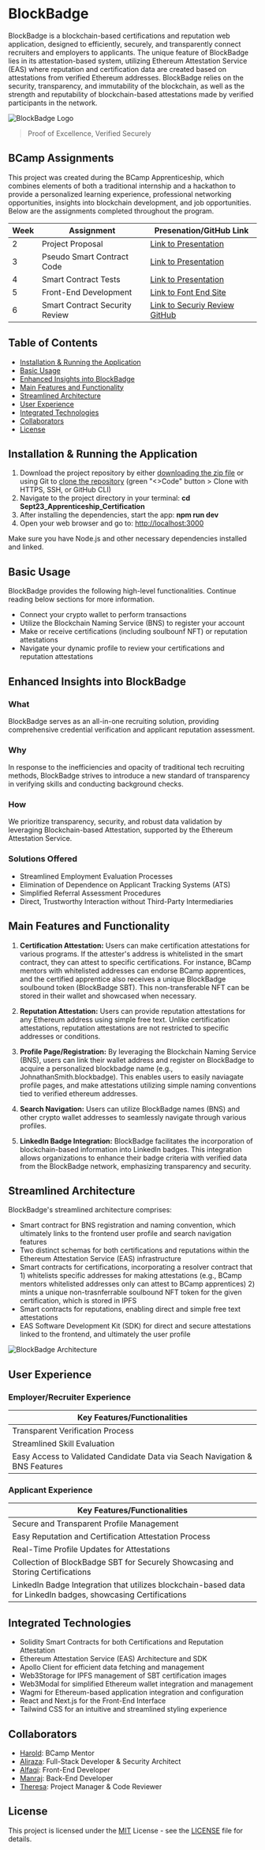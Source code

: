 # BlockBadge

BlockBadge is a blockchain-based certifications and reputation web application, designed to efficiently, securely, and transparently connect recruiters and employers to applicants. The unique feature of BlockBadge lies in its attestation-based system, utilizing Ethereum Attestation Service (EAS) where reputation and certification data are created based on attestations from verified Ethereum addresses. BlockBadge relies on the security, transparency, and immutability of the blockchain, as well as the strength and reputability of blockchain-based attestations made by verified participants in the network.

![BlockBadge Logo](blockbadgelogo.png)

> Proof of Excellence, Verified Securely

## BCamp Assignments

This project was created during the BCamp Apprenticeship, which combines elements of both a traditional internship and a hackathon to provide a personalized learning experience, professional networking opportunities, insights into blockchain development, and job opportunities. Below are the assignments completed throughout the program.

| Week | Assignment | Presenation/GitHub Link |
|------|-------------|-----------------|
| 2 | Project Proposal | [Link to Presentation](https://docs.google.com/presentation/d/1QBR_kAvniN0PuxweowttrUHoNNaMl3SRLyHr3U9vaFk/edit#slide=id.p) |
| 3 | Pseudo Smart Contract Code | [Link to Presentation](https://docs.google.com/presentation/d/1szP8YQsMTDqG2RWid3YyQsXLAF2i0LyahC2TUVJldsw/edit#slide=id.g2886e795b44_0_1299) |
| 4 | Smart Contract Tests | [Link to Presentation](https://block-badge-ppt-pnp3.vercel.app/ppt/02) |
| 5 | Front-End Development | [Link to Font End Site](https://sept23-apprenticeship-certification-git-dev-alfaqis-projects.vercel.app/) |
| 6 | Smart Contract Security Review | [Link to Securiy Review GitHub](https://github.com/0xBcamp/Sept23_Apprenticeship_Certification/tree/BlockAudit-Security-Review/blockaudit-main) |

## Table of Contents
- [Installation & Running the Application](#installation--running-the-application)
- [Basic Usage](#basic-usage)
- [Enhanced Insights into BlockBadge](#enhanced-insights-into-blockbadge)
- [Main Features and Functionality](#main-features-and-functionality)
- [Streamlined Architecture](#streamlined-architecture)
- [User Experience](#user-experience)
- [Integrated Technologies](#integrated-technologies)
- [Collaborators](#collaborators)
- [License](#license)

## Installation & Running the Application

1. Download the project repository by either [downloading the zip file](https://github.com/0xBcamp/Sept23_Apprenticeship_Certification/archive/refs/heads/main.zip) or using Git to [clone the repository](https://github.com/0xBcamp/Sept23_Apprenticeship_Certification.git) (green "<>Code" button > Clone with HTTPS, SSH, or GitHub CLI)
2. Navigate to the project directory in your terminal: **cd Sept23_Apprenticeship_Certification**
3. After installing the dependencies, start the app: **npm run dev**
4. Open your web browser and go to: [http://localhost:3000](http://localhost:3000)

Make sure you have Node.js and other necessary dependencies installed and linked.

## Basic Usage

BlockBadge provides the following high-level functionalities. Continue reading below sections for more information.

- Connect your crypto wallet to perform transactions
- Utilize the Blockchain Naming Service (BNS) to register your account
- Make or receive certifications (including soulbounf NFT) or reputation attestations
- Navigate your dynamic profile to review your certifications and reputation attestations


## Enhanced Insights into BlockBadge

### What

BlockBadge serves as an all-in-one recruiting solution, providing comprehensive credential verification and applicant reputation assessment.

### Why

In response to the inefficiencies and opacity of traditional tech recruiting methods, BlockBadge strives to introduce a new standard of transparency in verifying skills and conducting background checks.

### How

We prioritize transparency, security, and robust data validation by leveraging Blockchain-based Attestation, supported by the Ethereum Attestation Service.

### Solutions Offered

- Streamlined Employment Evaluation Processes
- Elimination of Dependence on Applicant Tracking Systems (ATS)
- Simplified Referral Assessment Procedures
- Direct, Trustworthy Interaction without Third-Party Intermediaries

## Main Features and Functionality

1. **Certification Attestation:**
   Users can make certification attestations for various programs. If the attester's address is whitelisted in the smart contract, they can attest to specific certifications. For instance, BCamp mentors with whitelisted addresses can endorse BCamp apprentices, and the certified apprentice also receives a unique BlockBadge soulbound token (BlockBadge SBT). This non-transferable NFT can be stored in their wallet and showcased when necessary.

2. **Reputation Attestation:**
   Users can provide reputation attestations for any Ethereum address using simple free text. Unlike certification attestations, reputation attestations are not restricted to specific addresses or conditions.

3. **Profile Page/Registration:**
   By leveraging the Blockchain Naming Service (BNS), users can link their wallet address and register on BlockBadge to acquire a personalized blockbadge name (e.g., JohnathanSmith.blockbadge). This enables users to easily naviagate profile pages, and make attestations utilizing simple naming conventions tied to verified ethereum addresses.

4. **Search Navigation:**
   Users can utilize BlockBadge names (BNS) and other crypto wallet addresses to seamlessly navigate through various profiles.

5. **LinkedIn Badge Integration:**
   BlockBadge facilitates the incorporation of blockchain-based information into LinkedIn badges. This integration allows organizations to enhance their badge criteria with verified data from the BlockBadge network, emphasizing transparency and security.

## Streamlined Architecture

BlockBadge's streamlined architecture comprises:

- Smart contract for BNS registration and naming convention, which ultimately links to the frontend user profile and search navigation features
- Two distinct schemas for both certifications and reputations within the Ethereum Attestation Service (EAS) infrastructure
- Smart contracts for certifications, incorporating a resolver contract that 1) whitelists specific addresses for making attestations (e.g., BCamp mentors whitelisted addresses only can attest to BCamp apprentices) 2) mints a unique non-trasnferrable soulbound NFT token for the given certification, which is stored in IPFS
- Smart contracts for reputations, enabling direct and simple free text attestations
- EAS Software Development Kit (SDK) for direct and secure attestations linked to the frontend, and ultimately the user profile

![BlockBadge Architecture](blockbadgearchitecture.png)

## User Experience

### Employer/Recruiter Experience

| Key Features/Functionalities |
|-----------------------------|
| Transparent Verification Process |
| Streamlined Skill Evaluation |
| Easy Access to Validated Candidate Data via Seach Navigation & BNS Features|

### Applicant Experience

| Key Features/Functionalities |
|-----------------------------|
| Secure and Transparent Profile Management |
| Easy Reputation and Certification Attestation Process |
| Real-Time Profile Updates for Attestations |
| Collection of BlockBadge SBT for Securely Showcasing and Storing Certifications |
| LinkedIn Badge Integration that utilizes blockchain-based data for LinkedIn badges, showcasing Certifications |


## Integrated Technologies

- Solidity Smart Contracts for both Certifications and Reputation Attestation
- Ethereum Attestation Service (EAS) Architecture and SDK
- Apollo Client for efficient data fetching and management
- Web3Storage for IPFS management of SBT certification images
- Web3Modal for simplified Ethereum wallet integration and management
- Wagmi for Ethereum-based application integration and configuration
- React and Next.js for the Front-End Interface
- Tailwind CSS for an intuitive and streamlined styling experience

## Collaborators

- [Harold](https://github.com/thanvinhbaohoang): BCamp Mentor
- [Aliraza](https://github.com/alirazacodes): Full-Stack Developer & Security Architect
- [Alfaqi](https://github.com/alfaqi): Front-End Developer
- [Manraj](https://github.com/hobbes928): Back-End Developer
- [Theresa](https://github.com/theresa-whynot): Project Manager & Code Reviewer

## License

This project is licensed under the [MIT](https://opensource.org/licenses/MIT) License - see the [LICENSE](LICENSE) file for details.
